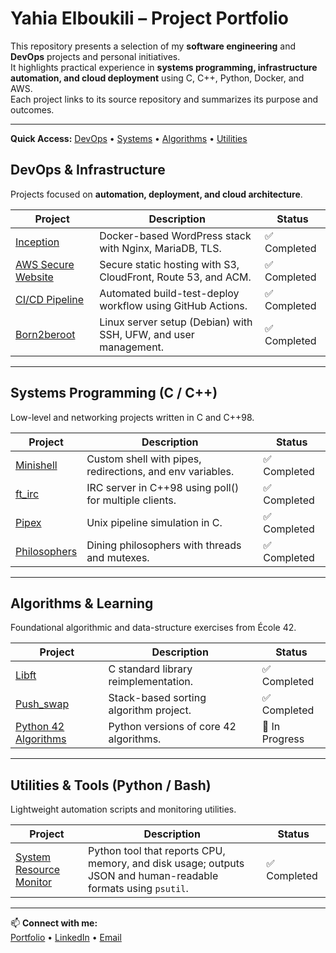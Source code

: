 # Yahia Elboukili – Project Portfolio

This repository presents a selection of my **software engineering** and **DevOps** projects and personal initiatives.  
It highlights practical experience in **systems programming, infrastructure automation, and cloud deployment** using C, C++, Python, Docker, and AWS.  
Each project links to its source repository and summarizes its purpose and outcomes.

---
**Quick Access:** [DevOps](#-devops--infrastructure) • [Systems](#-systems-programming-c--c) • [Algorithms](#-algorithms--learning) • [Utilities](#-utilities--tools-python--bash)


## DevOps & Infrastructure
Projects focused on **automation, deployment, and cloud architecture**.

| Project | Description | Status |
|----------|--------------|--------|
| [Inception](https://github.com/yahyaeb/inception) | Docker-based WordPress stack with Nginx, MariaDB, TLS. | ✅ Completed |
| [AWS Secure Website](https://github.com/yahyaeb/aws-secure-static-website) | Secure static hosting with S3, CloudFront, Route 53, and ACM. | ✅ Completed |
| [CI/CD Pipeline](https://github.com/yahyaeb/CI-CD_pipeline) | Automated build-test-deploy workflow using GitHub Actions. | ✅ Completed |
| [Born2beroot](https://github.com/yahyaeb/Born2BeRoot) | Linux server setup (Debian) with SSH, UFW, and user management. | ✅ Completed |
---

## Systems Programming (C / C++)
Low-level and networking projects written in C and C++98.

| Project | Description | Status |
|----------|--------------|--------|
| [Minishell](https://github.com/yahyaeb/minishell) | Custom shell with pipes, redirections, and env variables. | ✅ Completed |
| [ft_irc](https://github.com/yahyaeb/ft_irc) | IRC server in C++98 using poll() for multiple clients. | ✅ Completed |
| [Pipex](https://github.com/yahyaeb/pipex) | Unix pipeline simulation in C. | ✅ Completed |
| [Philosophers](https://github.com/yahyaeb/philosophers) | Dining philosophers with threads and mutexes. | ✅ Completed |

---

## Algorithms & Learning
Foundational algorithmic and data-structure exercises from École 42.

| Project | Description | Status |
|----------|--------------|--------|
| [Libft](https://github.com/yahyaeb/libft) | C standard library reimplementation. | ✅ Completed |
| [Push_swap](https://github.com/yahyaeb/push_swap) | Stack-based sorting algorithm project. | ✅ Completed |
| [Python 42 Algorithms](https://github.com/yahyaeb/Python-42-Algorithms) | Python versions of core 42 algorithms. | 🚧 In Progress |

---

## Utilities & Tools (Python / Bash)
Lightweight automation scripts and monitoring utilities.

| Project | Description | Status |
|----------|--------------|--------|
| [System Resource Monitor](https://github.com/yahyaeb/System_Resource_Monitor) | Python tool that reports CPU, memory, and disk usage; outputs JSON and human-readable formats using `psutil`. | ✅ Completed |


---

📫 **Connect with me:**  
[Portfolio](https://yahya-elboukili.com) • [ LinkedIn](https://www.linkedin.com/in/yahia-elboukili/) • [Email](mailto:yahya.elboukili1@gmail.com)
